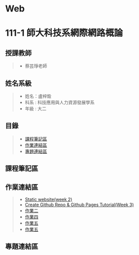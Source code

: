 # Web
# 111-1 師大科技系網際網路概論
## 授課教師
> * 蔡芸琤老師
## 姓名系級
> * 姓名：盧梓銓
> * 科系 : 科技應用與人力資源發展學系
> * 年級 : 大二
## 目錄
> * [課程筆記區](#課程筆記區)
> * [作業連結區](#作業連結區)
> * [專題連結區](#專題連結區)
## 課程筆記區



## 作業連結區
> * [Static website(week 2)](https://jjjjacky.github.io/Web/mypage/)
> * [Create Github Repo & Github Pages Tutorial(Week 3)](https://youtu.be/ikXzM020JTs)
> * [作業二](https://youtu.be/mDSLL05it7U)
> * [作業四](https://youtu.be/icl9MrG7Qdk)
> * [作業五](https://youtu.be/s6xL2zgZ_Xk)
> * [作業五](https://youtu.be/tFyvfiUX-r4)
## 專題連結區
